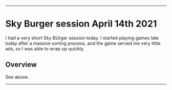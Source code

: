 
***

# Sky Burger session April 14th 2021

I had a very short Sky BUrger session today. I started playing games late today after a massive sorting process, and the game served me very little ads, so I was able to wrap up quickly.

## Overview

See above.

***

